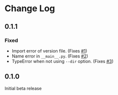 # Change Log

## 0.1.1

### Fixed

* Import error of version file. (Fixes [#1](https://github.com/CrazyIvan359/logview/issues/1))
* Name error in `__main__.py`. (Fixes [#2](https://github.com/CrazyIvan359/logview/issues/2))
* TypeError when not using `--dir` option. (Fixes [#3](https://github.com/CrazyIvan359/logview/issues/3))

## 0.1.0

Initial beta release
